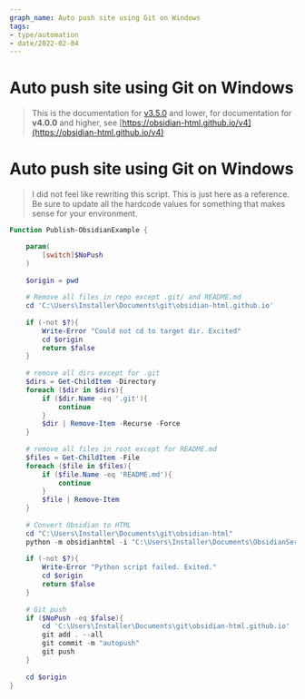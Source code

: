 ```yaml
---
graph_name: Auto push site using Git on Windows
tags:
- type/automation
- date/2022-02-04
---
```

# Auto push site using Git on Windows   
   
> This is the documentation for [v3.5.0](../Changelog/v3.5.0.md) and lower, for documentation for **v4.0.0** and higher, see [https://obsidian-html.github.io/v4](https://obsidian-html.github.io/v4)   
   
   
# Auto push site using Git on Windows   
> I did not feel like rewriting this script. This is just here as a reference. Be sure to update all the hardcode values for something that makes sense for your environment.   
   
```powershell
Function Publish-ObsidianExample {

	param(
		[switch]$NoPush
	)
	
	$origin = pwd
	
	# Remove all files in repo except .git/ and README.md
	cd 'C:\Users\Installer\Documents\git\obsidian-html.github.io'
	
	if (-not $?){
		Write-Error "Could not cd to target dir. Excited"
		cd $origin
		return $false
	}
	
	# remove all dirs except for .git
	$dirs = Get-ChildItem -Directory
	foreach ($dir in $dirs){
		if ($dir.Name -eq '.git'){
			continue
		}
		$dir | Remove-Item -Recurse -Force
	}
	
	# remove all files in root except for README.md
	$files = Get-ChildItem -File
	foreach ($file in $files){
		if ($file.Name -eq 'README.md'){
			continue
		}
		$file | Remove-Item
	}
	
	# Convert Obsidian to HTML
	cd "C:\Users\Installer\Documents\git\obsidian-html"
	python -m obsidianhtml -i "C:\Users\Installer\Documents\ObsidianServer\configs\obsidian_example.yml"
	
	if (-not $?){
		Write-Error "Python script failed. Exited."
		cd $origin
		return $false
	}
	
	# Git push
	if ($NoPush -eq $false){
		cd 'C:\Users\Installer\Documents\git\obsidian-html.github.io'
		git add . --all
		git commit -m "autopush"
		git push
	}
	
	cd $origin
}

```
